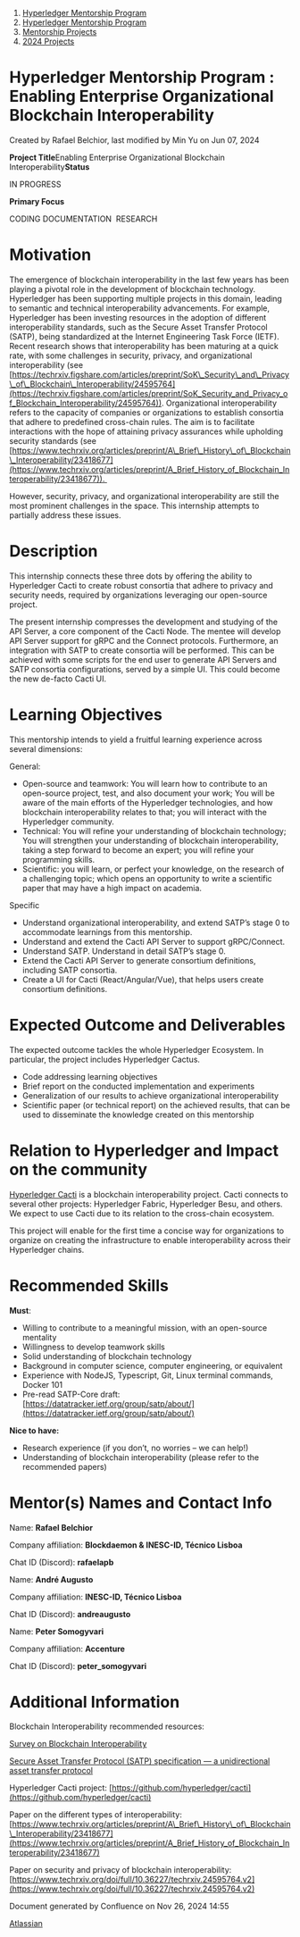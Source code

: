 1. [Hyperledger Mentorship Program](index.html)
2. [Hyperledger Mentorship Program](Hyperledger-Mentorship-Program_21954571.html)
3. [Mentorship Projects](Mentorship-Projects_21954604.html)
4. [2024 Projects](2024-Projects_21954934.html)

# Hyperledger Mentorship Program : Enabling Enterprise Organizational Blockchain Interoperability

Created by Rafael Belchior, last modified by Min Yu on Jun 07, 2024

**Project Title**Enabling Enterprise Organizational Blockchain Interoperability**Status**

IN PROGRESS

**Primary Focus**

CODING DOCUMENTATION  RESEARCH

# Motivation

The emergence of blockchain interoperability in the last few years has been playing a pivotal role in the development of blockchain technology. Hyperledger has been supporting multiple projects in this domain, leading to semantic and technical interoperability advancements. For example, Hyperledger has been investing resources in the adoption of different interoperability standards, such as the Secure Asset Transfer Protocol (SATP), being standardized at the Internet Engineering Task Force (IETF). Recent research shows that interoperability has been maturing at a quick rate, with some challenges in security, privacy, and organizational interoperability (see [https://techrxiv.figshare.com/articles/preprint/SoK\_Security\_and\_Privacy\_of\_Blockchain\_Interoperability/24595764](https://techrxiv.figshare.com/articles/preprint/SoK_Security_and_Privacy_of_Blockchain_Interoperability/24595764)). Organizational interoperability refers to the capacity of companies or organizations to establish consortia that adhere to predefined cross-chain rules. The aim is to facilitate interactions with the hope of attaining privacy assurances while upholding security standards (see [https://www.techrxiv.org/articles/preprint/A\_Brief\_History\_of\_Blockchain\_Interoperability/23418677](https://www.techrxiv.org/articles/preprint/A_Brief_History_of_Blockchain_Interoperability/23418677)). 

However, security, privacy, and organizational interoperability are still the most prominent challenges in the space. This internship attempts to partially address these issues.

# Description

This internship connects these three dots by offering the ability to Hyperledger Cacti to create robust consortia that adhere to privacy and security needs, required by organizations leveraging our open-source project.

The present internship compresses the development and studying of the API Server, a core component of the Cacti Node. The mentee will develop API Server support for gRPC and the Connect protocols. Furthermore, an integration with SATP to create consortia will be performed. This can be achieved with some scripts for the end user to generate API Servers and SATP consortia configurations, served by a simple UI. This could become the new de-facto Cacti UI.

# Learning Objectives

This mentorship intends to yield a fruitful learning experience across several dimensions:

General:

- Open-source and teamwork: You will learn how to contribute to an open-source project, test, and also document your work; You will be aware of the main efforts of the Hyperledger technologies, and how blockchain interoperability relates to that; you will interact with the Hyperledger community.
- Technical: You will refine your understanding of blockchain technology; You will strengthen your understanding of blockchain interoperability, taking a step forward to become an expert; you will refine your programming skills.
- Scientific: you will learn, or perfect your knowledge, on the research of a challenging topic; which opens an opportunity to write a scientific paper that may have a high impact on academia.

Specific

- Understand organizational interoperability, and extend SATP’s stage 0 to accommodate learnings from this mentorship.
- Understand and extend the Cacti API Server to support gRPC/Connect.
- Understand SATP. Understand in detail SATP’s stage 0.
- Extend the Cacti API Server to generate consortium definitions, including SATP consortia.
- Create a UI for Cacti (React/Angular/Vue), that helps users create consortium definitions.

# Expected Outcome and Deliverables

The expected outcome tackles the whole Hyperledger Ecosystem. In particular, the project includes Hyperledger Cactus.

- Code addressing learning objectives
- Brief report on the conducted implementation and experiments
- Generalization of our results to achieve organizational interoperability
- Scientific paper (or technical report) on the achieved results, that can be used to disseminate the knowledge created on this mentorship

# Relation to Hyperledger and Impact on the community

[Hyperledger Cacti](https://lf-hyperledger.atlassian.net/wiki/display/cactus/Hyperledger+Cacti+Home) is a blockchain interoperability project. Cacti connects to several other projects: Hyperledger Fabric, Hyperledger Besu, and others. We expect to use Cacti due to its relation to the cross-chain ecosystem.

This project will enable for the first time a concise way for organizations to organize on creating the infrastructure to enable interoperability across their Hyperledger chains.

# Recommended Skills

**Must**:

- Willing to contribute to a meaningful mission, with an open-source mentality
- Willingness to develop teamwork skills
- Solid understanding of blockchain technology
- Background in computer science, computer engineering, or equivalent
- Experience with NodeJS, Typescript, Git, Linux terminal commands, Docker 101
- Pre-read SATP-Core draft: [https://datatracker.ietf.org/group/satp/about/](https://datatracker.ietf.org/group/satp/about/)

**Nice to have:** 

- Research experience (if you don’t, no worries – we can help!)
- Understanding of blockchain interoperability (please refer to the recommended papers)

# Mentor(s) Names and Contact Info

Name: **Rafael Belchior**

Company affiliation: **Blockdaemon &amp; INESC-ID, Técnico Lisboa**

Chat ID (Discord): **rafaelapb**

Name: **André Augusto**

Company affiliation: **INESC-ID, Técnico Lisboa**

Chat ID (Discord): **andreaugusto**

Name: **Peter Somogyvari**

Company affiliation: **Accenture**

Chat ID (Discord): **peter\_somogyvari**

# Additional Information

Blockchain Interoperability recommended resources:

[Survey on Blockchain Interoperability](https://dl.acm.org/doi/10.1145/3471140)

[Secure Asset Transfer Protocol (SATP) specification — a unidirectional asset transfer protocol](https://datatracker.ietf.org/doc/charter-ietf-satp/)

Hyperledger Cacti project: [https://github.com/hyperledger/cacti](https://github.com/hyperledger/cacti)

Paper on the different types of interoperability: [https://www.techrxiv.org/articles/preprint/A\_Brief\_History\_of\_Blockchain\_Interoperability/23418677](https://www.techrxiv.org/articles/preprint/A_Brief_History_of_Blockchain_Interoperability/23418677)

Paper on security and privacy of blockchain interoperability: [https://www.techrxiv.org/doi/full/10.36227/techrxiv.24595764.v2](https://www.techrxiv.org/doi/full/10.36227/techrxiv.24595764.v2)

Document generated by Confluence on Nov 26, 2024 14:55

[Atlassian](http://www.atlassian.com/)
